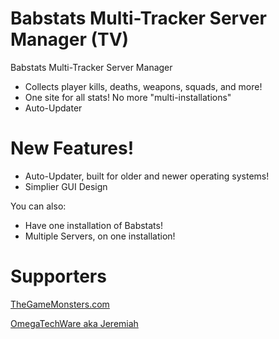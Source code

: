 # Babstats Multi-Tracker Server Manager (TV)

Babstats Multi-Tracker Server Manager

  - Collects player kills, deaths, weapons, squads, and more!
  - One site for all stats! No more "multi-installations"
  - Auto-Updater

# New Features!

  - Auto-Updater, built for older and newer operating systems!
  - Simplier GUI Design


You can also:
  - Have one installation of Babstats!
  - Multiple Servers, on one installation!
 
# Supporters
[TheGameMonsters.com](https://www.thegamemonsters.com "The Game Monsters")

[OmegaTechWare aka Jeremiah](https://omegatechware.com "OmegaTechWare")